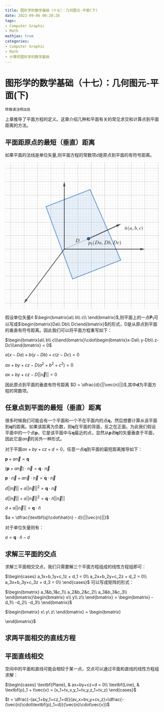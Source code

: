 ```yaml
---
title: 图形学的数学基础（十七）：几何图元-平面(下)
date: 2022-09-06 00:28:28
tags:
- Computer Graphic
- Math
mathjax: true
categories:
- Computer Graphic
- Math
- 计算机图形学的数学基础
---
```


# 图形学的数学基础（十七）：几何图元-平面(下)

    转载请注明出处

上章推导了平面方程的定义。这章介绍几种和平面有关的常见求交和计算点到平面距离的方法。

## 平面距原点的最短（垂直）距离
如果平面的法线是单位矢量,则平面方程的常数项$d$是原点到平面的有符号距离。

![原点距平面距离](图形学的数学基础（十六）：几何图元-平面-下/1.jpg)

假设单位矢量$\hat{n}$ $\begin{bmatrix}a\\ b\\ c\\ \end{bmatrix}$,则平面上的一点$\textbf{P}_1$可以写成$\begin{bmatrix}Da\\ Db\\ Dc\end{bmatrix}$的形式，D是从原点到平面的垂直有符号距离。因此我们可以将平面方程重写如下：

$\begin{bmatrix}a\\ b\\ c\\\end{bmatrix}\cdot\begin{bmatrix}x-Da\\ y-Db\\ z-Dc\\\end{bmatrix} = 0$

$a(x-Da) + b(y-Db) + c(z-Dc) = 0$

$ax + by + cz -D(a^2 + b^2 + c^2) = 0$

$ax + by + cz -D||\vec{n}|| = 0$

因此原点到平面的垂直有符号距离 $D = \dfrac{d}{||\vec{n}||}$,其中$\textbf{d}$为平面方程的常数项。

## 任意点到平面的最短（垂直）距离
很多时候我们可能会有一个平面和一个不在平面内的点$\textbf{q}$，然后想要计算从该平面到$\textbf{q}$的距离。如果该距离为负数，则$\textbf{q}$在平面的背面，反之在正面。为此我们假设平面中的一个点$\textbf{p}$，它是该平面中与$\textbf{q}$最近的点，显然从$\textbf{p}到\textbf{q}$的矢量垂直于平面，因此它是$a\vec{n}$的另外一种形式。

对于平面$ax + by + cz+d = 0$，任意一点$\textbf{q}$到平面的最短距离推导如下：

$\textbf{p} + a\vec{n} = \textbf{q}$

$(\textbf{p} + a\vec{n})\cdot\vec{n} = \textbf{q}\cdot\vec{n}$

$\textbf{p}\cdot\vec{n} + a\vec{n}\cdot\vec{n} = \textbf{q}\cdot\vec{n}$

$d||\vec{n}|| + a||\vec{n}||^2 = \textbf{q}\cdot\vec{n}$

$d||\vec{n}|| + a||\vec{n}||^2 = \textbf{q}\cdot\hat{n}||\vec{n}||$

$d + a||\vec{n}|| = \textbf{q}\cdot\hat{n}$

$a = \dfrac{\textbf{q}\cdot\hat{n} - d}{||\vec{n}||}$

对于单位矢量则有：

$a = \textbf{q}\cdot\hat{n} - d$


## 求解三平面的交点
求解三平面相交交点，我们只需要解三个平面方程组成的线性方程组即可：

$\begin{cases}
    a_1x+b_1y+c_1z + d_1 = 0\\ 
    a_2x+b_2y+c_2z + d_2 = 0\\ 
    a_3x+b_3y+c_3z + d_3 = 0\\ 
\end{cases}$
可以写成矩阵的形式：

$\begin{bmatrix}
    a_1&b_1&c_1\\ 
    a_2&b_2&c_2\\ 
    a_3&b_3&c_3\\ 
\end{bmatrix}\begin{bmatrix}
    x\\ y\\ z\\ 
\end{bmatrix} = \begin{bmatrix}
    -d_1\\ 
    -d_2\\ 
    -d_3\\ 
\end{bmatrix}$

$\begin{bmatrix}
    x\\ y\\ z\\ 
\end{bmatrix} = \begin{bmatrix}
    
\end{bmatrix}$

## 求两平面相交的直线方程

## 平面直线相交
空间中的平面和直线可能会相较于某一点，交点可以通过平面和直线的线性方程组求解：

$\begin{cases}
    \textbf{Plane}, & ax+by+cz+d = 0\\ 
    \textbf{Line}, & \textbf{p}_1 + t\vec{v} = (x_1+tv_x,y_1+tv_y,z_1+tv_z) 
\end{cases}$

$t = \dfrac{-(ax_1+by_1+cz_1+d)}{av_x+bv_y+cv_z}=\dfrac{-(\vec{n}\cdot\textbf{p}_1+d)}{\vec{n}\cdot\vec{v}}$
